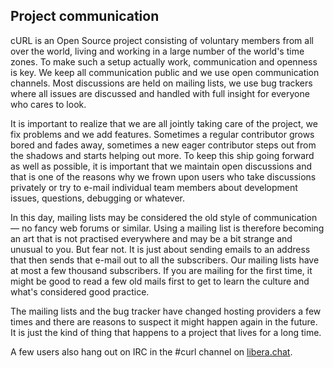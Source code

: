## Project communication

cURL is an Open Source project consisting of voluntary members from all over
the world, living and working in a large number of the world's time zones. To
make such a setup actually work, communication and openness is key. We keep
all communication public and we use open communication channels. Most
discussions are held on mailing lists, we use bug trackers where all issues
are discussed and handled with full insight for everyone who cares to look.

It is important to realize that we are all jointly taking care of the project,
we fix problems and we add features. Sometimes a regular contributor grows
bored and fades away, sometimes a new eager contributor steps out from the
shadows and starts helping out more. To keep this ship going forward as well
as possible, it is important that we maintain open discussions and that is one
of the reasons why we frown upon users who take discussions privately or try
to e-mail individual team members about development issues, questions,
debugging or whatever.

In this day, mailing lists may be considered the old style of communication —
no fancy web forums or similar. Using a mailing list is therefore becoming an
art that is not practised everywhere and may be a bit strange and unusual to
you. But fear not. It is just about sending emails to an address that then
sends that e-mail out to all the subscribers. Our mailing lists have at most a
few thousand subscribers. If you are mailing for the first time, it might be
good to read a few old mails first to get to learn the culture and what's
considered good practice.

The mailing lists and the bug tracker have changed hosting providers a few
times and there are reasons to suspect it might happen again in the future. It
is just the kind of thing that happens to a project that lives for a long time.

A few users also hang out on IRC in the #curl channel on [libera.chat](https://libera.chat/).
